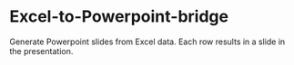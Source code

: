 # Excel-to-Powerpoint-bridge
Generate Powerpoint slides from Excel data. Each row results in a slide in the presentation.
